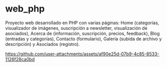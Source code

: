 # web_php
Proyecto web desarrollado en PHP con varias páginas: Home (categorías, visualizador de imágenes, suscripción a newsletter, visualización de asociados), Acerca de (información, suscripción, precios, feedback), Blog (entradas y categorías), Contacto (formulario), Galería (subida de archivo y descripción) y Asociados (registro).


https://github.com/user-attachments/assets/af90e25d-07b9-4c85-8533-1126f28ca0bd

